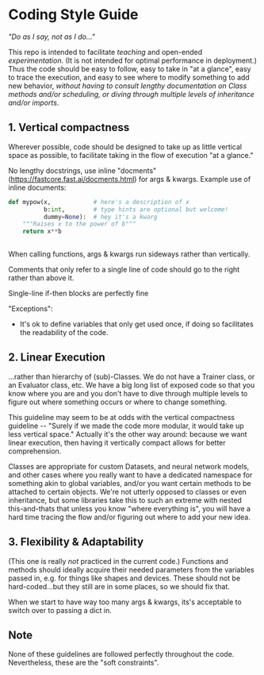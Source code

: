 # Coding Style Guide

*"Do as I say, not as I do..."*

This repo is intended to facilitate *teaching* and open-ended *experimentation*.  (It is not intended for optimal performance in deployment.) Thus the code should be easy to follow, easy to take in "at a glance", easy to trace the execution, and easy to see where to modify something to add new behavior, *without having to consult lengthy documentation on Class methods and/or scheduling, or diving through multiple levels of inheritance and/or imports*. 

## 1. Vertical compactness

Wherever possible, code should be designed to take up as little vertical space as possible, to facilitate taking in the flow of execution "at a glance." 

No lengthy docstrings, use inline "docments" (https://fastcore.fast.ai/docments.html) for args & kwargs. Example use of inline documents:  

```python
def mypow(x,            # here's a description of x
          b:int,        # type hints are optional but welcome!
          dummy=None):  # hey it's a kwarg
	"""Raises x to the power of b"""
	return x**b
  
```



 When calling functions, args & kwargs run sideways rather than vertically. 

Comments that only refer to a single line of code should go to the right rather than above it.

Single-line if-then blocks are perfectly fine

"Exceptions": 

- It's ok to define variables that only get used once, if doing so facilitates the readability of the code.  



## 2. Linear Execution

...rather than hierarchy of (sub)-Classes.  We do not have a Trainer class, or an Evaluator class, etc.  We have a big long list of exposed code so that you know where you are and you don't have to dive through multiple levels to figure out where something occurs or where to change something. 

This guideline may seem to be at odds with the vertical compactness guideline -- "Surely if we made the code more modular, it would take up less vertical space."  Actually it's the other way around: because we want linear execution, then having it vertically compact allows for better comprehension.

Classes are appropriate for custom Datasets, and neural network models, and other cases where you really want to have a dedicated namespace for something akin to global variables, and/or you want certain methods to be attached to certain objects.  We're not utterly opposed to classes or even inheritance, but some libraries take this to such an extreme with nested this-and-thats that unless you know "where everything is", you will have a hard time tracing the flow and/or figuring out where to add your new idea.



## 3. Flexibility & Adaptability

(This one is really *not* practiced in the current code.)  Functions and methods should ideally acquire their needed parameters from the variables passed in, e.g. for things like shapes and devices.  These should not be hard-coded...but they still are in some places, so we should fix that.  

When we start to have way too many args & kwargs, its's acceptable to switch over to passing a dict in. 



## Note

None of these guidelines are followed perfectly throughout the code.  Nevertheless, these are the "soft constraints".

